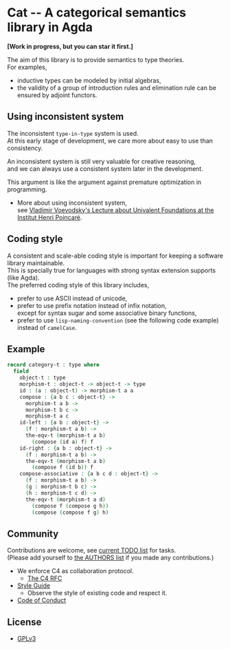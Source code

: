 # Cat -- A categorical semantics library in Agda

**[Work in progress, but you can star it first.]**

The aim of this library is to provide semantics to type theories. <br>
For examples,
- inductive types can be modeled by initial algebras,
- the validity of a group of introduction rules and elimination rule can be ensured by adjoint functors.

## Using inconsistent system

The inconsistent `type-in-type` system is used. <br>
At this early stage of development, we care more about easy to use than consistency.

An inconsistent system is still very valuable for creative reasoning, <br>
and we can always use a consistent system later in the development.

This argument is like the argument against premature optimization in programming.

- More about using inconsistent system, <br>
  see [Vladimir Voevodsky's Lecture about Univalent Foundations at the Institut Henri Poincaré](https://inner.xieyuheng.now.sh/person/vladimir-voevodsky/lecture-about-univalent-foundations-at-the-institut-henri-poincar%C3%A9).

## Coding style

A consistent and scale-able coding style is important for keeping a software library maintainable. <br>
This is specially true for languages with strong syntax extension supports (like Agda). <br>
The preferred coding style of this library includes,
- prefer to use ASCII instead of unicode,
- prefer to use prefix notation instead of infix notation, <br>
  except for syntax sugar and some associative binary functions,
- prefer to use `lisp-naming-convention` (see the following code example) instead of `camelCase`.

## Example

``` agda
record category-t : type where
  field
    object-t : type
    morphism-t : object-t -> object-t -> type
    id : (a : object-t) -> morphism-t a a
    compose : {a b c : object-t} ->
      morphism-t a b ->
      morphism-t b c ->
      morphism-t a c
    id-left : {a b : object-t} ->
      (f : morphism-t a b) ->
      the-eqv-t (morphism-t a b)
        (compose (id a) f) f
    id-right : {a b : object-t} ->
      (f : morphism-t a b) ->
      the-eqv-t (morphism-t a b)
        (compose f (id b)) f
    compose-associative : {a b c d : object-t} ->
      (f : morphism-t a b) ->
      (g : morphism-t b c) ->
      (h : morphism-t c d) ->
      the-eqv-t (morphism-t a d)
        (compose f (compose g h))
        (compose (compose f g) h)
```

## Community

Contributions are welcome, see [current TODO list](TODO.md) for tasks. <br>
(Please add yourself to [the AUTHORS list](AUTHORS) if you made any contributions.)

- We enforce C4 as collaboration protocol.
  - [The C4 RFC](https://rfc.zeromq.org/spec:42/C4)
- [Style Guide](STYLE-GUIDE.md)
  - Observe the style of existing code and respect it.
- [Code of Conduct](CODE-OF-CONDUCT.md)

## License

- [GPLv3](LICENSE)
